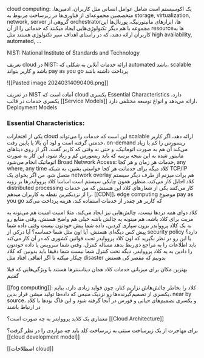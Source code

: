 
cloud computing:
یک اکوسیستم است شامل عوامل انسانی مثل کاربران، ادمین‌ها، متخصصین
مجموعه‌ای از فناوری‌ها در زیرساخت مربوط به storage, virtualization, network, server
گروهی از orchestratorها، ابزارهای مانیتورنیگ، پورتال‌ها
این مجموعه با هم دیگر تکنولوژی‌هایی ایجاد میکنند که خدماتی را از آن resourceها به کاربران ارائه دهند، که در راستای اهداف سیر تکنولوژی هستند مثل high availability, automated, ...

NIST: National Institute of Standards and Technology

تعریف cloud در NIST: ارائه خدمات آنلاین به شکلی که automated باشد، scalable باشد و کاربر بتواند pay as you go پرداخت داشته باشد

![[Pasted image 20240314090406.png]]

در تعریف NIST آماده است که cloud یکسری Essential Characteristics دارد، یکسری خدمات در قالب [[Service Models]] ارائه می‌دهد و انواع توسعه مختلفی دارد، Deployment Models


### Essential Characteristics:
یکی از افتخارات cloud این است که خدمات را می‌تواند scalable ارائه دهد، اگر کاربر خدمتی گرفته است و لود آن بالا یا پایین رفت، on-demand ریسورس را کم یا زیاد می‌کند آن هم به صورت اتوماتیک، و حتی نه وقتی که کاربر گفت، اگر از روی دیتاهای مانیتور شده به این نتیجه برسه که باید ریسورس کم و زیاد شود، این کار به صورت اتوماتیک انجام می‌شود
Broad Network Access: خدمات هر زمان و هر کجا, any where, any time
کلاد میگه برای خدماتت هر کجا خواستی بشین، به شبکه TCP/IP متصل شو، من اگر بخوای یک network overlay هم برات میزنم
از طرف دیگر سیستم کلاد اجایل کار می‌کند، منظور همون چابکی سیستم است
اساسا کلاد پرووایدرها بر رویه distributed processing کار می‌کنند
یکی از شعارهای کلاد این هستش که من خدمات را از نزدیکترین نقطه به کاربران میدهم، [[CDN]]، edge computing
موضوع pay as you go که کاربر هر چقدر از خدمات استفاده کند، هزینه پرداخت می‌کند

کلاد دوای همه دردها نیست، چالش‌هایی نیز ایجاد می‌کند، مثلا امنیت
امنیت هم می‌تونه یه مزیت برای کلاد باشه، هم میتونه یه چالش باشه
خیلی هم واضح هستش، وقتی منابع رو به یک کلاد پرووایدر برون سپاری کردین،‌ داده شما پیش خودتون نیست
وقتی داده شما پیش کس دیگه‌ای هستش، آیا اون مثل شما حساسه؟ آیا درکی از security policy دارد؟
یا این رو در نظر بگیرید که اون کلاد پرووایدر تحت قوانین کشوری که در آن کار می‌کند باید اطلاعات را به مراجع ذی‌ربط بدهد
مساله کنترل، وقتی شما سرویس یا داده خودتون را دادین به یه کلاد پرووایدر، دیگه تحت کنترل شما نیست
شما دقیقا باید بدونین که کلاد چیکار میکنه تا اگر اتفاقی افتاد مثل disaster بدونیم که مقصر کی هستش

بهترین مکان برای میزبانی خدمات کلاد همان دیتاسنترها هستند با ویژگی‌هایی که قبلا گفتیم

[[fog computing]]: کلاد را بخاطر چالش‌هاش نزاریم کنار، چون فواید زیادی دارد، بیایم یکسری از تصمیم‌گیرنده‌ها رو نزدیک منبعی که داده‌ها تولید میشن قرار بدین،‌ near by source، و یکسری تصمیم‌های حیاتی و فورس در آنجا گرفته شود و این فاگ نودها با کلاد در ارتباط باشند


معماری یک کلاید پرووایدر به چه صورت است؟ [[Cloud Architecture]]


برای مهاجرت از یک زیرساخت سنتی به زیرساخت کلد باید چه مواردی را در نظر گرفت؟ [[cloud development model]]


[[اصطلاحات cloud]]

